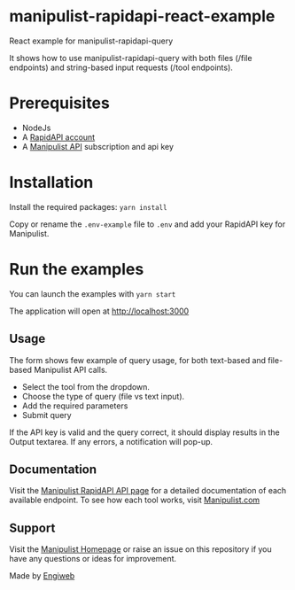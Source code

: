 # manipulist-rapidapi-react-example

React example for manipulist-rapidapi-query

It shows how to use manipulist-rapidapi-query
with both files (/file endpoints) and string-based input requests (/tool endpoints).

# Prerequisites

- NodeJs
- A [RapidAPI account](https://rapidapi.com/)
- A [Manipulist API](https://rapidapi.com/engiweb-ltd-engiweb-ltd-default/api/manipulist/) subscription and api key

# Installation

Install the required packages:
`yarn install`

Copy or rename the `.env-example` file to `.env` and add your RapidAPI key for Manipulist.

# Run the examples

You can launch the examples with
`yarn start`

The application will open at [http://localhost:3000](http://localhost:30000)

## Usage

The form shows few example of query usage, for both text-based and file-based Manipulist API calls.

- Select the tool from the dropdown.
- Choose the type of query (file vs text input).
- Add the required parameters
- Submit query

If the API key is valid and the query correct, it should display results in the Output textarea.
If any errors, a notification will pop-up.

## Documentation

Visit the [Manipulist RapidAPI API page](https://rapidapi.com/engiweb-ltd-engiweb-ltd-default/api/manipulist/) for a detailed documentation of each available endpoint.
To see how each tool works, visit [Manipulist.com](https://manipulist.com)

## Support

Visit the [Manipulist Homepage](https://manipulist.com) or raise an issue on this repository if you have any questions or ideas for improvement.

Made by [Engiweb](https://engiweb.com)
